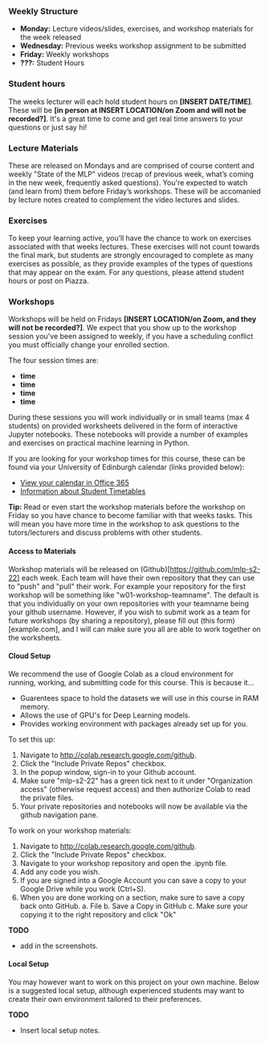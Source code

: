 ### Weekly Structure

- __Monday:__ Lecture videos/slides, exercises, and workshop materials for the week released
- __Wednesday:__ Previous weeks workshop assignment to be submitted
- __Friday:__ Weekly workshops
- __???:__ Student Hours

### Student hours

The weeks lecturer will each hold student hours on __[INSERT DATE/TIME]__. These will be __[in person at INSERT LOCATION/on Zoom and will not be recorded?]__. It's a great time to come and get real time answers to your questions or just say hi!

### Lecture Materials

These are released on Mondays and are comprised of course content and weekly "State of the MLP" videos (recap of previous week, what’s coming in the new week, frequently asked questions). You're expected to watch (and learn from) them before Friday’s workshops. These will be accomanied by lecture notes created to complement the video lectures and slides.

### Exercises

To keep your learning active, you’ll have the chance to work on exercises associated with that weeks lectures. These exercises will not count towards the final mark, but students are strongly encouraged to complete as many exercises as possible, as they provide examples of the types of questions that may appear on the exam.  For any questions, please attend student hours or post on Piazza.

### Workshops

Workshops will be held on Fridays __[INSERT LOCATION/on Zoom, and they will not be recorded?]__. We expect that you show up to the workshop session you've been assigned to weekly, if you have a scheduling conflict you must officially change your enrolled section.

The four session times are:

- __time__
- __time__
- __time__
- __time__

During these sessions you will work individually or in small teams (max 4 students) on provided worksheets delivered in the form of interactive Jupyter notebooks. These notebooks will provide a number of examples and exercises on practical machine learning in Python.

If you are looking for your workshop times for this course, these can be found via your University of Edinburgh calendar (links provided below):
- [View your calendar in Office 365](https://edadfed.ed.ac.uk/adfs/ls/?RedirectToIdentityProvider=https%3a%2f%2fidp.ed.ac.uk%2fshibboleth&username=&wa=wsignin1.0&wtrealm=urn%3afederation%3aMicrosoftOnline&wctx=wa%3Dwsignin1.0%26whr%3Dhttps:%252f%252fedadfed.ed.ac.uk%252fadfs%252fls%26wreply%3dhttps:%252f%252foutlook.com%252fowa%252f%253frealm%253ded.ac.uk%2526path%253d%252fcalendar%252fview%252fWorkWeek)
- [Information about Student Timetables](https://edin.ac/student-timetables)

__Tip:__ Read or even start the workshop materials before the workshop on Friday so you have chance to become familiar with that weeks tasks. This will mean you have more time in the workshop to ask questions to the tutors/lecturers and discuss problems with other students.

#### Access to Materials
Workshop materials will be released on (Github)[https://github.com/mlp-s2-22] each week. Each team will have their own repository that they can use to "push" and "pull" their work. For example your repository for the first workshop will be something like "w01-workshop-teamname". The default is that you individually on your own repositories with your teamname being your github username. However, if you wish to submit work as a team for future workshops (by sharing a repository), please fill out (this form)[example.com], and I will can make sure you all are able to work together on the worksheets.

#### Cloud Setup
We recommend the use of Google Colab as a cloud environment for running, working, and submitting code for this course. This is because it...

- Guarentees space to hold the datasets we will use in this course in RAM memory.
- Allows the use of GPU's for Deep Learning models.
- Provides working environment with packages already set up for you.

To set this up:

1. Navigate to http://colab.research.google.com/github.
2. Click the "Include Private Repos" checkbox.
3. In the popup window, sign-in to your Github account.
4. Make sure "mlp-s2-22" has a green tick next to it under "Organization access" (otherwise request access) and then authorize Colab to read the private files.
5. Your private repositories and notebooks will now be available via the github navigation pane.

To work on your workshop materials:
1. Navigate to http://colab.research.google.com/github.
2. Click the "Include Private Repos" checkbox.
3. Navigate to your workshop repository and open the .ipynb file.
4. Add any code you wish. 
5. If you are signed into a Google Account you can save a copy to your Google Drive while you work (Ctrl+S).
6. When you are done working on a section, make sure to save a copy back onto GitHub.
  a. File
  b. Save a Copy in GitHub
  c. Make sure your copying it to the right repository and click "Ok"

__TODO__
- add in the screenshots.

#### Local Setup
You may however want to work on this project on your own machine. Below is a suggested local setup, although experienced students may want to create their own environment tailored to their preferences.

__TODO__
- Insert local setup notes.